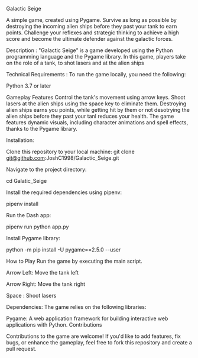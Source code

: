 Galactic Seige 

A simple game, created using Pygame. Survive as long as possible by destroying the incoming alien ships before they past your tank to earn points.
Challenge your reflexes and strategic thinking to achieve a high score and become the ultimate defender against the galactic forces.

Description :
"Galactic Seige" is a game developed using the Python programming language and the Pygame library. In this game, players take on the role of a tank, to shot lasers and at the alien ships

Technical Requirements :
To run the game locally, you need the following:

Python 3.7 or later

Gameplay Features
Control the tank's movement using arrow keys. Shoot lasers at the alien ships using the space key to eliminate them. Destroying alien ships earns you points, while getting hit by them or not desotrying the alien ships before they past your tanl reduces your health. The game features dynamic visuals, including character animations and spell effects, thanks to the Pygame library.

Installation:

Clone this repository to your local machine:
git clone git@github.com:JoshC1998/Galactic_Seige.git

Navigate to the project directory:

cd Galatic_Seige 

Install the required dependencies using pipenv:

pipenv install

Run the Dash app:

pipenv run python app.py

Install Pygame library:

python -m pip install -U pygame==2.5.0 --user

How to Play
Run the game by executing the main script.

Arrow Left: Move the tank left

Arrow Right: Move the tank right

Space : Shoot lasers

Dependencies:
The game relies on the following libraries:

Pygame: A web application framework for building interactive web applications with Python.
Contributions

Contributions to the game are welcome! If you'd like to add features, fix bugs, or enhance the gameplay, feel free to fork this repository and create a pull request.
